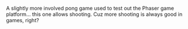 A slightly more involved pong game used to test out the Phaser game platform... this one allows shooting. Cuz more shooting is always good in games, right?
